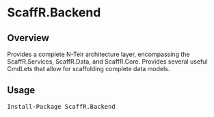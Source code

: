 ScaffR.Backend
======

Overview
-----
Provides a complete N-Teir architecture layer, encompassing the ScaffR.Services, ScaffR.Data, and ScaffR.Core.  Provides 
several useful CmdLets that allow for scaffolding complete data models. 

Usage
-----
<pre>Install-Package ScaffR.Backend</pre>